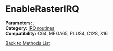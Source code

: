 # EnableRasterIRQ

**Parameters:** ;  
**Category:** [IRQ routines](../categories/irq_routines.md)  
**Compatibility:** C64, MEGA65, PLUS4, C128, X16  


[Back to Methods List](../../SUMMARY.md)
